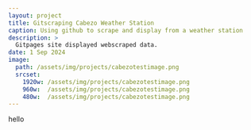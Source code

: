 ```yaml
---
layout: project
title: Gitscraping Cabezo Weather Station
caption: Using github to scrape and display from a weather station 
description: >
  Gitpages site displayed webscraped data. 
date: 1 Sep 2024
image: 
  path: /assets/img/projects/cabezotestimage.png
  srcset: 
    1920w: /assets/img/projects/cabezotestimage.png
    960w:  /assets/img/projects/cabezotestimage.png
    480w:  /assets/img/projects/cabezotestimage.png
---
```

hello

